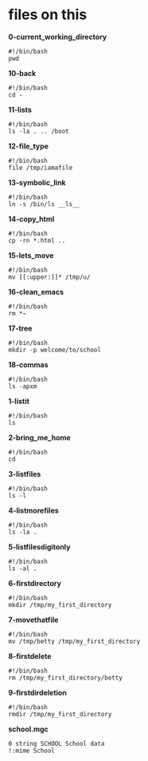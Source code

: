 # files on this

**0-current_working_directory**
```
#!/bin/bash
pwd
```
**10-back**
```
#!/bin/bash
cd -
```
**11-lists**
```
#!/bin/bash
ls -la . .. /boot
```
**12-file_type**
```
#!/bin/bash
file /tmp/iamafile
```
**13-symbolic_link**
```
#!/bin/bash
ln -s /bin/ls __ls__
```
**14-copy_html**
```
#!/bin/bash
cp -rn *.html ..
```
**15-lets_move**
```
#!/bin/bash
mv [[:upper:]]* /tmp/u/
```
**16-clean_emacs**
```
#!/bin/bash
rm *~
```
**17-tree**
```
#!/bin/bash
mkdir -p welcome/to/school
```
**18-commas**
```
#!/bin/bash
ls -apxm
```
**1-listit**
```
#!/bin/bash
ls
```
**2-bring_me_home**
```
#!/bin/bash
cd
```
**3-listfiles**
```
#!/bin/bash
ls -l
```
**4-listmorefiles**
```
#!/bin/bash
ls -la .
```
**5-listfilesdigitonly**
```
#!/bin/bash
ls -al .
```
**6-firstdirectory**
```
#!/bin/bash
mkdir /tmp/my_first_directory
```
**7-movethatfile**
```
#!/bin/bash
mv /tmp/betty /tmp/my_first_directory
```
**8-firstdelete**
```
#!/bin/bash
rm /tmp/my_first_directory/betty
```
**9-firstdirdeletion**
```
#!/bin/bash
rmdir /tmp/my_first_directory
```
**school.mgc**
```
0 string SCHOOL School data
!:mime School
```